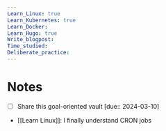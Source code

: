 ```yaml
---
Learn_Linux: true
Learn_Kubernetes: true
Learn_Docker: 
Learn_Hugo: true
Write_blogpost: 
Time_studied: 
Deliberate_practice:
---
```

# Notes
- [ ] Share this goal-oriented vault [due:: 2024-03-10]
- [[Learn Linux]]: I finally understand CRON jobs